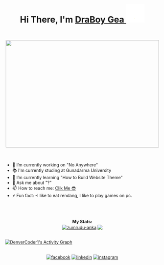 # <h1 align="center">Hi There, I'm <a href="https://github.com/boygea11"> DraBoy Gea <a><img src="https://github.com/Kathryn-Jie/Kathryn-Jie/blob/main/wave.gif" width="60px" /></h1>
<br>
<p align="center">
  <img width="500" height="350" src="https://c.tenor.com/-TKyQcZRmwkAAAAC/hi-hey.gif?resize=800%2C600">
</p>
<br>


- 🔭 I’m currently working on "No Anywhere"
- 📚 I'm currently studing at Gunadarma University
- 🌱 I’m currently learning "How to Build Website Theme"
- 💬 Ask me about "?"
- 📫 How to reach me: <a href="#sosial"> Clik Me 😎</a>
- ⚡ Fun fact:  -I like to eat rendang, I like to play games on pc.
<br>
<!-- ====================================================================================== -->
<br>
<p align="center">
    <b>My Stats:</b>
    <br>
    <a href="https://github.com/denvercoder1/github-readme-streak-stats" title="Go to Source">
      <img align="center" width=396 src="https://github-readme-streak-stats.herokuapp.com/?user=boygea11&theme=react&border=61dafb" alt="zumrudu-anka" />
     <a href="https://github.com/anuraghazra/github-readme-stats" title="Go to Source">
      <img align="center" width=396 src="https://github-readme-stats.vercel.app/api?username=boygea11&show_icons=true&theme=react&border_color=61dafb"/>
    </a>
</p>
<br>
<a href="https://github.com/ashutosh00710/github-readme-activity-graph"><img alt="DenverCoder1's Activity Graph" src="https://activity-graph.herokuapp.com/graph?username=boygea11&bg_color=1F222E&color=F8D866&line=F85D7F&point=FFFFFF&hide_border=true" /></a>
<!-- ========================================================================================== -->
<br>
<section id="sosial">
  <br>
<p align="center">
    <a href="https://www.facebook.com/BoyNimalGea" target="blank"><img align="center"
            src="https://cdn.iconscout.com/icon/free/png-64/facebook-2038471-1718509.png" alt="facebook" height="80"
            width="80" /></a>
    <a href="https://www.linkedin.com/in/indra-pramana-boy-nimal-gea/ target="blank"><img align="center"
            src="https://cdn.iconscout.com/icon/free/png-64/linkedin-208-916919.png" alt="linkedin" height="80"
            width="80" /></a>
    <a href="https://www.instagram.com/draboy08/" target="blank"><img align="center"
            src="https://cdn.iconscout.com/icon/free/png-64/instagram-216-721958.png" alt="instagram" height="80"
            width="80" /></a>
</p>
</section>

